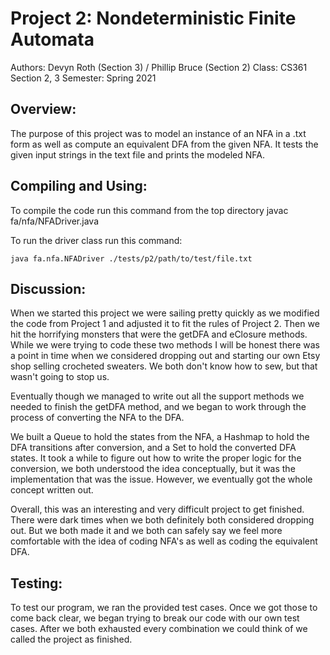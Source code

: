 # Project 2: Nondeterministic Finite Automata

Authors: Devyn Roth (Section 3) / Phillip Bruce (Section 2)
Class: CS361 Section 2, 3
Semester: Spring 2021

## Overview:

The purpose of this project was to model an instance of an NFA in a .txt form as well as compute an equivalent DFA from the given NFA. It tests the given input strings in the text file and prints the modeled NFA.

## Compiling and Using:

To compile the code run this command from the top directory
javac fa/nfa/NFADriver.java

To run the driver class run this command:
```
java fa.nfa.NFADriver ./tests/p2/path/to/test/file.txt
```

## Discussion:

When we started this project we were sailing pretty quickly as we modified the code from Project 1 and adjusted it to fit the rules of Project 2. Then we hit the horrifying monsters that were the getDFA and eClosure methods. While we were trying to code these two methods I will be honest there was a point in time when we considered dropping out and starting our own Etsy shop selling crocheted sweaters. We both don't know how to sew, but that wasn't going to stop us. 

Eventually though we managed to write out all the support methods we needed to finish the getDFA method, and we began to work through the process of converting the NFA to the DFA. 

We built a Queue to hold the states from the NFA, a Hashmap to hold the DFA transitions after conversion, and a Set to hold the converted DFA states. It took a while to figure out how to write the proper logic for the conversion, we both understood the idea conceptually, but it was the implementation that was the issue. However, we eventually got the whole concept written out.

Overall, this was an interesting and very difficult project to get finished. There were dark times when we both definitely both considered dropping out. But we both made it and we both can safely say we feel more comfortable with the idea of coding NFA's as well as coding the equivalent DFA.

## Testing:
To test our program, we ran the provided test cases. Once we got those to come back clear, we began trying to break our code with our own test cases. After we both exhausted every combination we could think of we called the project as finished.

